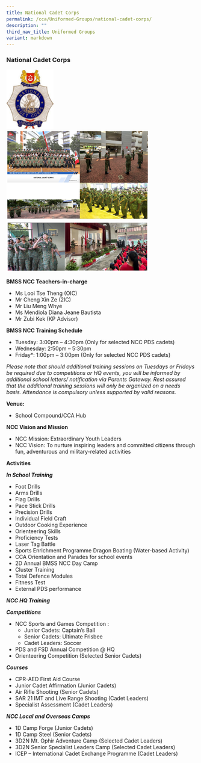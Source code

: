 ```yaml
---
title: National Cadet Corps
permalink: /cca/Uniformed-Groups/national-cadet-corps/
description: ""
third_nav_title: Uniformed Groups
variant: markdown
---
```

### National Cadet Corps

<img src="/images/cca8.png" style="width:25%">

<img src="/images/NCC_2024_01.png" style="width:75%">

<img src="/images/NCC_2024_02.png" style="width:75%">

**BMSS NCC Teachers-in-charge**

*   Ms Looi Tse Theng (OIC)
*   Mr Cheng Xin Ze (2IC)
*   Mr Liu Meng Whye
*   Ms Mendiola Diana Jeane Bautista
*   Mr Zubi Kek (KP Advisor)  
  

**BMSS NCC Training Schedule**


*   Tuesday: 3:00pm – 4:30pm (Only for selected NCC PDS cadets)
*   Wednesday: 2:50pm – 5:30pm
*   Friday*: 1:00pm – 3:00pm (Only for selected NCC PDS cadets)

*Please note that should additional training sessions on Tuesdays or Fridays be required due to competitions or HQ events, you will be informed by additional school letters/ notification via Parents Gateway. Rest assured that the additional training sessions will only be organized on a needs basis. Attendance is compulsory unless supported by valid reasons.*

**Venue:**

*   School Compound/CCA Hub

**NCC Vision and Mission**

*   NCC Mission: Extraordinary Youth Leaders
*   NCC Vision: To nurture inspiring leaders and committed citizens through fun, adventurous and military-related activities


**Activities**

**_In School Training_**

*	Foot Drills
* Arms Drills
* Flag Drills
*	Pace Stick Drills
*	Precision Drills
*	Individual Field Craft
*	Outdoor Cooking Experience
*	Orienteering Skills
*	Proficiency Tests
*	Laser Tag Battle
*	Sports Enrichment Programme Dragon Boating (Water-based Activity)
*	CCA Orientation and Parades for school events
* 2D Annual BMSS NCC Day Camp
* Cluster Training 
* Total Defence Modules
*	Fitness Test
*	External PDS performance


**_NCC HQ Training_**

**_Competitions_**

*   NCC Sports and Games Competition :
    *   Junior Cadets: Captain’s Ball
    *   Senior Cadets: Ultimate Frisbee
    *   Cadet Leaders: Soccer
*   PDS and FSD Annual Competition @ HQ
*   Orienteering Competition (Selected Senior Cadets)

**_Courses_**

*	CPR-AED First Aid Course
*	Junior Cadet Affirmation (Junior Cadets)
*	Air Rifle Shooting (Senior Cadets)
*	SAR 21 IMT and Live Range Shooting (Cadet Leaders)
* Specialist Assessment (Cadet Leaders)


**_NCC Local and Overseas Camps_**

*   1D Camp Forge (Junior Cadets)
*   1D Camp Steel (Senior Cadets)
*   3D2N Mt. Ophir Adventure Camp (Selected Cadet Leaders)
*   3D2N Senior Specialist Leaders Camp (Selected Cadet Leaders)
*   ICEP – International Cadet Exchange Programme (Cadet Leaders)